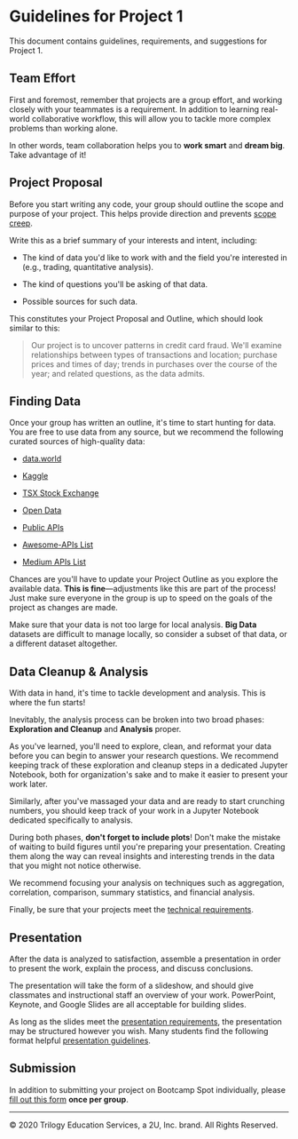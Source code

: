# Guidelines for Project 1

This document contains guidelines, requirements, and suggestions for Project 1.

## Team Effort

First and foremost, remember that projects are a group effort, and working closely with your teammates is a requirement. In addition to learning real-world collaborative workflow, this will allow you to tackle more complex problems than working alone.

In other words, team collaboration helps you to **work smart** and **dream big**. Take advantage of it!

## Project Proposal

Before you start writing any code, your group should outline the scope and purpose of your project. This helps provide direction and prevents [scope creep](https://en.wikipedia.org/wiki/Scope_creep).

Write this as a brief summary of your interests and intent, including:

* The kind of data you'd like to work with and the field you're interested in (e.g., trading, quantitative analysis).

* The kind of questions you'll be asking of that data.

* Possible sources for such data.

This constitutes your Project Proposal and Outline, which should look similar to this:

> Our project is to uncover patterns in credit card fraud. We'll examine relationships between types of transactions and location; purchase prices and times of day; trends in purchases over the course of the year; and related questions, as the data admits.

## Finding Data

Once your group has written an outline, it's time to start hunting for data. You are free to use data from any source, but we recommend the following curated sources of high-quality data:

* [data.world](https://data.world/datasets/canada)

* [Kaggle](https://www.kaggle.com/datasets?search=canada)

* [TSX Stock Exchange](https://www.tsx.com/trading/market-data-and-statistics)

* [Open Data](https://open.canada.ca/en/open-data)

* [Public APIs](https://github.com/abhishekbanthia/Public-APIs)

* [Awesome-APIs List](https://github.com/Kikobeats/awesome-api)

* [Medium APIs List](https://medium.com/@benjamin_libor/a-curated-collection-of-over-150-apis-to-build-great-products-fdcfa0f361bc)

Chances are you'll have to update your Project Outline as you explore the available data. **This is fine**—adjustments like this are part of the process! Just make sure everyone in the group is up to speed on the goals of the project as changes are made.

Make sure that your data is not too large for local analysis. **Big Data** datasets are difficult to manage locally, so consider a subset of that data, or a different dataset altogether.

## Data Cleanup & Analysis

With data in hand, it's time to tackle development and analysis. This is where the fun starts!

Inevitably, the analysis process can be broken into two broad phases: **Exploration and Cleanup** and **Analysis** proper.

As you've learned, you'll need to explore, clean, and reformat your data before you can begin to answer your research questions. We recommend keeping track of these exploration and cleanup steps in a dedicated Jupyter Notebook, both for organization's sake and to make it easier to  present your work later.

Similarly, after you've massaged your data and are ready to start crunching numbers, you should keep track of your work in a Jupyter Notebook dedicated specifically to analysis.

During both phases, **don't forget to include plots**! Don't make the mistake of waiting to build figures until you're preparing your presentation. Creating them along the way can reveal insights and interesting trends in the data that you might not notice otherwise.

We recommend focusing your analysis on techniques such as aggregation, correlation, comparison, summary statistics, and financial analysis.

Finally, be sure that your projects meet the [technical requirements](TechnicalRequirements.md).

## Presentation

After the data is analyzed to satisfaction, assemble a presentation in order to present the work, explain the process, and discuss conclusions.

The presentation will take the form of a slideshow, and should give classmates and instructional staff an overview of your work. PowerPoint, Keynote, and Google Slides are all acceptable for building slides.

As long as the slides meet the [presentation requirements](PresentationRequirements.md), the presentation may be structured however you wish. Many students find the following format helpful [presentation guidelines](PresentationGuidelines.md).

## Submission

In addition to submitting your project on Bootcamp Spot individually, please [fill out this form](https://forms.gle/CBk5tyy4sSsGN8k38) **once per group**.

- - -

© 2020 Trilogy Education Services, a 2U, Inc. brand. All Rights Reserved.
